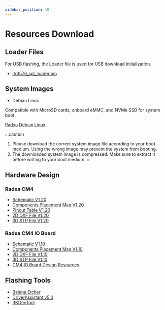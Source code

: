 ```yaml
---
sidebar_position: 10
---
```


# Resources Download

## Loader Files

For USB flashing, the Loader file is used for USB download initialization.

- [rk3576_spl_loader.bin](https://dl.radxa.com/rock4/4d/images/rk3576_spl_loader.bin)

## System Images

- Debian Linux

Compatible with MicroSD cards, onboard eMMC, and NVMe SSD for system boot.

[Radxa Debian Linux](https://github.com/radxa-build/radxa-rk3576/releases/download/rsdk-b3/radxa-rk3576_bookworm_kde_b3.output_512.img.xz)

:::caution

1. Please download the correct system image file according to your boot medium. Using the wrong image may prevent the system from booting.
2. The downloaded system image is compressed. Make sure to extract it before writing to your boot medium.
   :::

## Hardware Design

### Radxa CM4

- [Schematic V1.20](https://dl.radxa.com/cm4/docs/hw/radxa_cm4_schematic_v1.20.pdf)
- [Components Placement Map V1.20](https://dl.radxa.com/cm4/docs/hw/radxa_cm4_components_placement_map_v1.20.pdf)
- [Pinout Table V1.20](https://dl.radxa.com/cm4/docs/hw/radxa_cm4_pinout_v1.20.xlsx)
- [2D DXF File V1.20](https://dl.radxa.com/cm4/docs/hw/radxa_cm4_2d_dxf_v1.20.zip)
- [3D STP File V1.20](https://dl.radxa.com/cm4/docs/hw/radxa_cm4_3d_stp_v1.20.zip)

### Radxa CM4 IO Board

- [Schematic V1.10](https://dl.radxa.com/cm4/cm4-io-board/docs/hw/radxa_cm4_io_schematic_v1.10.pdf)
- [Components Placement Map V1.10](https://dl.radxa.com/cm4/cm4-io-board/docs/hw/radxa_cm4_io_components_placement_map_v1.10.pdf)
- [2D DXF File V1.10](https://dl.radxa.com/cm4/cm4-io-board/docs/hw/radxa_cm4_io_2d_dxf_v1.10.zip)
- [3D STP File V1.10](https://dl.radxa.com/cm4/cm4-io-board/docs/hw/radxa_cm4_io_3d_stp_v1.10.zip)
- [CM4 IO Board Design Resources](https://github.com/radxa/radxa-cm-projects/tree/main/cm4/radxa-cm4-io-board)

## Flashing Tools

- [Balena Etcher](https://etcher.balena.io/)
- [DriverAssistant v5.0](https://dl.radxa.com/tools/windows/DriverAssitant_v5.0.zip)
- [RKDevTool](https://dl.radxa.com/tools/windows/RKDevTool_Release_v2.96-20221121.rar)
